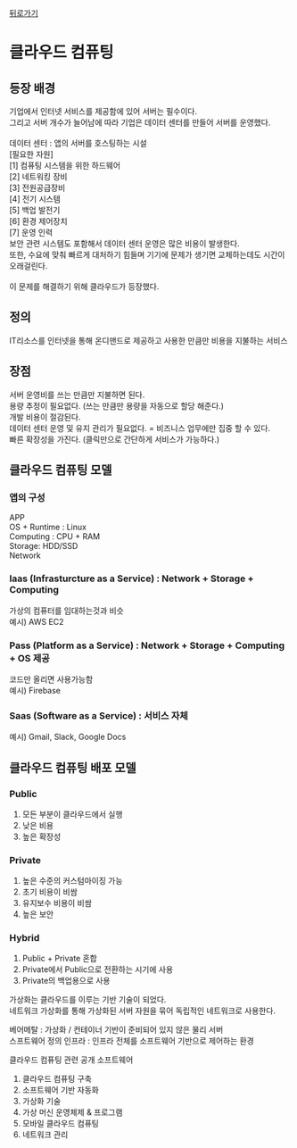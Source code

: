 [뒤로가기](../../README.md)

# 클라우드 컴퓨팅

## 등장 배경

기업에서 인터넷 서비스를 제공함에 있어 서버는 필수이다.<br>
그리고 서버 개수가 늘어남에 따라
기업은 데이터 센터를 만들어 서버를 운영했다.<br><br>
데이터 센터 : 앱의 서버를 호스팅하는 시설
<br> [필요한 자원]<br>
[1] 컴퓨팅 시스템을 위한 하드웨어<br>
[2] 네트워킹 장비<br>
[3] 전원공급장비<br>
[4] 전기 시스템<br>
[5] 백업 발전기<br>
[6] 환경 제어장치<br>
[7] 운영 인력
<br> 보안 관련 시스템도 포함해서 데이터 센터 운영은 많은 비용이 발생한다.
<br> 또한, 수요에 맞춰 빠르게 대처하기 힘들며 기기에 문제가 생기면 교체하는데도 시간이 오래걸린다.<br><br>
이 문제를 해결하기 위해 클라우드가 등장했다.

## 정의

IT리소스를 인터넷을 통해 온디맨드로 제공하고 사용한 만큼만 비용을 지불하는 서비스<br>

## 장점

서버 운영비를 쓰는 만큼만 지불하면 된다.<br>
용량 추정이 필요없다. (쓰는 만큼만 용량을 자동으로 할당 해준다.)<br>
개발 비용이 절감된다.<br>
데이터 센터 운영 및 유지 관리가 필요없다. = 비즈니스 업무에만 집중 할 수 있다.<br>
빠른 확장성을 가진다. (클릭만으로 간단하게 서비스가 가능하다.)<br>

## 클라우드 컴퓨팅 모델

### 앱의 구성

APP<br>
OS + Runtime : Linux<br>
Computing : CPU + RAM<br>
Storage: HDD/SSD<br>
Network<br>

### Iaas (Infrasturcture as a Service) : Network + Storage + Computing

가상의 컴퓨터를 임대하는것과 비슷<br>
예시) AWS EC2<br>

### Pass (Platform as a Service) : Network + Storage + Computing + OS 제공

코드만 올리면 사용가능함<br>
예시) Firebase<br>

### Saas (Software as a Service) : 서비스 자체

예시) Gmail, Slack, Google Docs<br>

## 클라우드 컴퓨팅 배포 모델<br>

### Public

1. 모든 부분이 클라우드에서 실행
2. 낮은 비용
3. 높은 확장성

### Private

1. 높은 수준의 커스텀마이징 가능
2. 초기 비용이 비쌈
3. 유지보수 비용이 비쌈
4. 높은 보안

### Hybrid

1. Public + Private 혼합
2. Private에서 Public으로 전환하는 시기에 사용
3. Private의 백업용으로 사용

가상화는 클라우드를 이루는 기반 기술이 되었다.<br>
네트워크 가상화를 통해 가상화된 서버 자원을 묶어 독립적인 네트워크로 사용한다.<br>

베어메탈 : 가상화 / 컨테이너 기반이 준비되어 있지 않은 물리 서버<br>
스프트웨어 정의 인프라 : 인프라 전체를 소프트웨어 기반으로 제어하는 환경<br>

클라우드 컴퓨팅 관련 공개 소프트웨어

1. 클라우드 컴퓨팅 구축
2. 소프트웨어 기반 자동화
3. 가상화 기술
4. 가상 머신 운영체제 & 프로그램
5. 모바일 클라우드 컴퓨팅
6. 네트워크 관리
